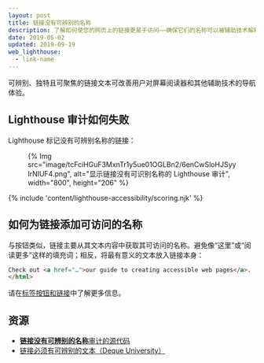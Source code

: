 ```yaml
---
layout: post
title: 链接没有可辨别的名称
description: 了解如何使您的网页上的链接更易于访问——确保它们的名称可以被辅助技术解释。
date: 2019-05-02
updated: 2019-09-19
web_lighthouse:
  - link-name
---
```


可辨别、独特且可聚焦的链接文本可改善用户对屏幕阅读器和其他辅助技术的导航体验。

## Lighthouse 审计如何失败

Lighthouse 标记没有可辨别名称的链接：

<figure>{% Img src="image/tcFciHGuF3MxnTr1y5ue01OGLBn2/6enCwSloHJSyylrNIUF4.png", alt="显示链接没有可识别名称的 Lighthouse 审计", width="800", height="206" %}</figure>

{% include 'content/lighthouse-accessibility/scoring.njk' %}

## 如何为链接添加可访问的名称

与按钮类似，链接主要从其文本内容中获取其可访问的名称。避免像“这里”或“阅读更多”这样的填充词；相反，将最有意义的文本放入链接本身：

```html
Check out <a href="…">our guide to creating accessible web pages</a>.
</html>
```

请在[标签按钮和链接](/labels-and-text-alternatives#label-buttons-and-links)中了解更多信息。

## 资源

- [**链接没有可辨别的名称**审计的源代码](https://github.com/GoogleChrome/lighthouse/blob/master/core/audits/accessibility/link-name.js)
- [链接必须有可辨别的文本（Deque University）](https://dequeuniversity.com/rules/axe/3.3/link-name)
